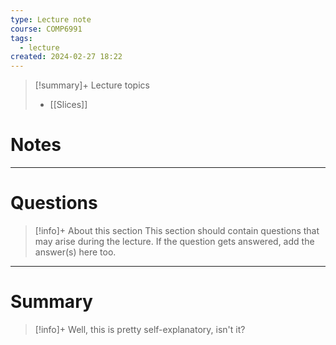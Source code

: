 ```yaml
---
type: Lecture note
course: COMP6991
tags:
  - lecture
created: 2024-02-27 18:22
---
```

> [!summary]+ Lecture topics
> - [[Slices]]

# Notes
 
--- 
# Questions

> [!info]+ About this section
> This section should contain questions that may arise during the lecture. If the question gets answered, add the answer(s) here too.


--- 
# Summary

> [!info]+
> Well, this is pretty self-explanatory, isn't it?
